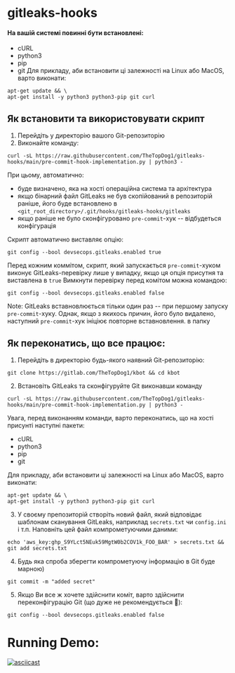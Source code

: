 # gitleaks-hooks

#### На вашій системі повинні бути встановлені:
- cURL
- python3
- pip
- git
Для прикладу, аби встановити ці залежності на Linux або MacOS, варто виконати:
```shell
apt-get update && \
apt-get install -y python3 python3-pip git curl
```

## Як встановити та використовувати скрипт
1. Перейдіть у директорію вашого Git-репозиторію
2. Виконайте команду:
```shell
curl -sL https://raw.githubusercontent.com/TheTopDog1/gitleaks-hooks/main/pre-commit-hook-implementation.py | python3 -
```
При цьому, автоматично:
- буде визначено, яка на хості операційна система та архітектура
- якщо бінарний файл GitLeaks не був скопійований в репозиторій раніше, його буде встановлено в `<git_root_directory>/.git/hooks/gitleaks-hooks/gitleaks`
- якщо раніше не було сконфігуровано `pre-commit`-хук -- відбудеться конфігурація

Скрипт автоматично виставляє опцію:
```shell
git config --bool devsecops.gitleaks.enabled true
```
Перед кожним коммітом, скрипт, який запускається `pre-commit`-хуком виконує GitLeaks-перевірку лише у випадку, якщо ця опція присутня та виставлена в `true`
Вимкнути перевірку перед комітом можна командою:
```shell
git config --bool devsecops.gitleaks.enabled false
```

Note: 
GitLeaks вставновлюється тільки один раз -- при першому запуску `pre-commit`-хуку.
Однак, якщо з якихось причин, його було видалено, наступний `pre-commit`-хук ініціює повторне вставновлення.
в папку 

## Як переконатись, що все працює:
1. Перейдіть в директорію будь-якого наявний Git-репозиторію:
```shell
git clone https://gitlab.com/TheTopDog1/kbot && cd kbot
```
2. Встановіть GitLeaks та сконфігуруйте Git виконавши команду
```shell
curl -sL https://raw.githubusercontent.com/TheTopDog1/gitleaks-hooks/main/pre-commit-hook-implementation.py | python3 -
```
Увага, перед виконанням команди, варто переконатись, що на хості присунті наступні пакети:
- cURL
- python3
- pip
- git

Для прикладу, аби встановити ці залежності на Linux або MacOS, варто виконати:
```shell
apt-get update && \
apt-get install -y python3 python3-pip git curl
```
3. У своєму препозиторій створіть новий файл, який відповідає шаблонам сканування GitLeaks, наприклад `secrets.txt` чи `config.ini` і т.п. Наповніть цей файл компрометуючими даними:
```shell
echo 'aws_key:ghp_S9YLct5NEuk59MgtW0b2COV1k_FOO_BAR' > secrets.txt && git add secrets.txt
```
4. Будь яка спроба зберегти компрометуючу інформацію в Git буде марною)
```shell
git commit -m "added secret"
```
5. Якщо Ви все ж хочете здійснити коміт, варто здійснити переконфігурацію Git (що дуже не рекомендується 🙂):
```shell
git config --bool devsecops.gitleaks.enabled false
```

# Running Demo:
[![asciicast](https://asciinema.org/a/nuXZ0C6QcRiXNTZbNoVNWDL2A.svg)](https://asciinema.org/a/nuXZ0C6QcRiXNTZbNoVNWDL2A?autoplay=1)